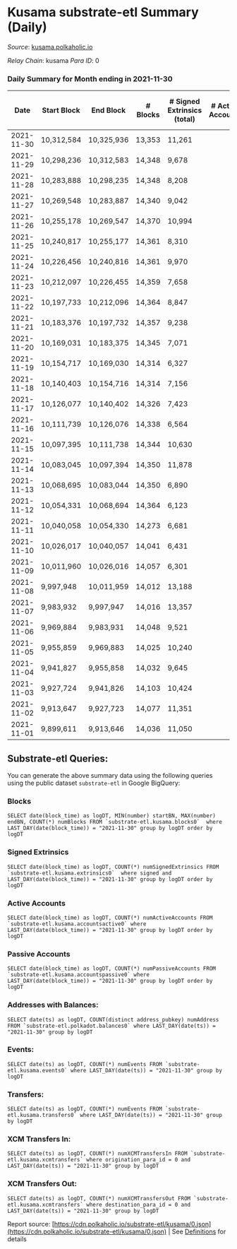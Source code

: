 # Kusama substrate-etl Summary (Daily)

_Source_: [kusama.polkaholic.io](https://kusama.polkaholic.io)

*Relay Chain*: kusama
*Para ID*: 0



### Daily Summary for Month ending in 2021-11-30


| Date | Start Block | End Block | # Blocks | # Signed Extrinsics (total) | # Active Accounts | # Passive | # New | # Addresses with Balances | # Events | # Transfers | # XCM Transfers In | # XCM Transfers Out | Issues | 
| ---- | ----------- | --------- | -------- | --------------------------- | ----------------- | --------- | ----- | ------------------------- | -------- | ----------- | ------------------ | ------------------- | ------ |
| 2021-11-30 | 10,312,584 | 10,325,936 | 13,353 | 11,261 |  |  |  | 222,747 | 409,765 | 8,637 ($131,521,071.44) | 180 ($924,339.80) | 138 ($1,339,301.04) |  |
| 2021-11-29 | 10,298,236 | 10,312,583 | 14,348 | 9,678 |  |  |  |  | 408,874 | 6,430 ($28,376,266.30) | 153 ($1,688,524.75) | 157 ($822,320.24) |  |
| 2021-11-28 | 10,283,888 | 10,298,235 | 14,348 | 8,208 |  |  |  |  | 380,323 | 5,120 ($25,573,170.16) | 170 ($690,517.37) | 121 ($4,721,342.25) |  |
| 2021-11-27 | 10,269,548 | 10,283,887 | 14,340 | 9,042 |  |  |  |  | 333,899 | 11,990 ($42,627,395.75) | 165 ($991,360.87) | 111 ($304,912.03) |  |
| 2021-11-26 | 10,255,178 | 10,269,547 | 14,370 | 10,994 |  |  |  |  | 367,558 | 7,140 ($22,324,066.23) | 127 ($635,539.03) | 116 ($1,261,438.93) |  |
| 2021-11-25 | 10,240,817 | 10,255,177 | 14,361 | 8,310 |  |  |  |  | 321,304 | 4,463 ($41,966,334.46) | 160 ($693,730.61) | 103 ($531,955.68) |  |
| 2021-11-24 | 10,226,456 | 10,240,816 | 14,361 | 9,970 |  |  |  |  | 347,169 | 5,635 ($18,314,812.92) | 114 ($623,595.81) | 169 ($1,636,004.41) |  |
| 2021-11-23 | 10,212,097 | 10,226,455 | 14,359 | 7,658 |  |  |  |  | 317,415 | 5,967 ($17,674,246.61) | 121 ($249,500.86) | 142 ($438,177.05) |  |
| 2021-11-22 | 10,197,733 | 10,212,096 | 14,364 | 8,847 |  |  |  |  | 353,404 | 4,719 ($37,723,784.99) | 101 ($6,967,508.43) | 166 ($1,309,844.19) |  |
| 2021-11-21 | 10,183,376 | 10,197,732 | 14,357 | 9,238 |  |  |  |  | 328,377 | 4,439 ($8,192,365.87) | 131 ($607,653.24) | 136 ($386,145.71) |  |
| 2021-11-20 | 10,169,031 | 10,183,375 | 14,345 | 7,071 |  |  |  |  | 303,207 | 3,459 ($9,435,117.34) | 108 ($222,671.07) | 134 ($2,973,767.52) |  |
| 2021-11-19 | 10,154,717 | 10,169,030 | 14,314 | 6,327 |  |  |  |  | 316,494 | 2,601 ($13,058,328.37) | 120 ($694,376.85) | 152 ($815,276.75) |  |
| 2021-11-18 | 10,140,403 | 10,154,716 | 14,314 | 7,156 |  |  |  |  | 318,244 | 3,325 ($21,145,396.66) | 142 ($1,788,818.97) | 295 ($1,246,365.38) |  |
| 2021-11-17 | 10,126,077 | 10,140,402 | 14,326 | 7,423 |  |  |  |  | 313,415 | 4,012 ($26,823,203.37) | 168 ($1,648,909.50) | 160 ($1,689,102.93) |  |
| 2021-11-16 | 10,111,739 | 10,126,076 | 14,338 | 6,564 |  |  |  |  | 316,687 | 4,182 ($25,922,276.45) | 116 ($989,257.36) | 233 ($1,201,566.40) |  |
| 2021-11-15 | 10,097,395 | 10,111,738 | 14,344 | 10,630 |  |  |  |  | 361,751 | 6,012 ($78,512,517.12) | 126 ($1,111,149.44) | 144 ($976,737.43) |  |
| 2021-11-14 | 10,083,045 | 10,097,394 | 14,350 | 11,878 |  |  |  |  | 361,719 | 8,273 ($18,108,917.81) | 184 ($1,186,696.83) | 201 ($1,391,072.17) |  |
| 2021-11-13 | 10,068,695 | 10,083,044 | 14,350 | 6,890 |  |  |  |  | 308,534 | 3,794 ($13,909,082.81) | 128 ($484,848.70) | 198 ($915,955.22) |  |
| 2021-11-12 | 10,054,331 | 10,068,694 | 14,364 | 6,123 |  |  |  |  | 313,782 | 2,878 ($16,095,753.36) | 117 ($864,352.09) | 193 ($2,975,606.07) |  |
| 2021-11-11 | 10,040,058 | 10,054,330 | 14,273 | 6,681 |  |  |  |  | 311,359 | 3,173 ($48,288,619.12) | 146 ($910,268.56) | 167 ($2,206,935.94) |  |
| 2021-11-10 | 10,026,017 | 10,040,057 | 14,041 | 6,431 |  |  |  |  | 305,206 | 3,340 ($20,193,093.36) | 230 ($7,476,229.83) | 201 ($2,972,055.01) |  |
| 2021-11-09 | 10,011,960 | 10,026,016 | 14,057 | 6,301 |  |  |  |  | 301,528 | 3,102 ($16,818,239.50) | 142 ($998,499.34) | 176 ($1,407,268.52) |  |
| 2021-11-08 | 9,997,948 | 10,011,959 | 14,012 | 13,188 |  |  |  |  | 381,189 | 8,923 ($38,401,207.78) | 211 ($809,358.48) | 261 ($1,308,061.35) |  |
| 2021-11-07 | 9,983,932 | 9,997,947 | 14,016 | 13,357 |  |  |  |  | 373,905 | 10,824 ($38,581,495.02) | 291 ($1,390,418.33) | 289 ($1,301,275.12) |  |
| 2021-11-06 | 9,969,884 | 9,983,931 | 14,048 | 9,521 |  |  |  |  | 327,247 | 7,358 ($33,866,695.84) | 203 ($2,071,402.56) | 308 ($2,249,465.96) |  |
| 2021-11-05 | 9,955,859 | 9,969,883 | 14,025 | 10,240 |  |  |  |  | 347,596 | 7,222 ($60,276,394.95) | 150 ($974,503.35) | 188 ($3,332,416.83) |  |
| 2021-11-04 | 9,941,827 | 9,955,858 | 14,032 | 9,645 |  |  |  |  | 331,243 | 6,699 ($44,305,872.32) | 175 ($1,654,924.23) | 268 ($3,160,213.97) |  |
| 2021-11-03 | 9,927,724 | 9,941,826 | 14,103 | 10,424 |  |  |  |  | 336,693 | 7,334 ($58,088,070.29) | 234 ($1,486,929.26) | 262 ($1,123,672.69) |  |
| 2021-11-02 | 9,913,647 | 9,927,723 | 14,077 | 11,351 |  |  |  |  | 351,108 | 7,855 ($57,845,309.53) | 244 ($1,302,563.39) | 199 ($795,987.57) |  |
| 2021-11-01 | 9,899,611 | 9,913,646 | 14,036 | 11,050 |  |  |  |  | 356,565 | 8,438 ($52,845,669.43) | 192 ($2,265,152.34) | 202 ($1,215,810.02) |  |

## Substrate-etl Queries:
You can generate the above summary data using the following queries using the public dataset `substrate-etl` in Google BigQuery:


### Blocks
```
SELECT date(block_time) as logDT, MIN(number) startBN, MAX(number) endBN, COUNT(*) numBlocks FROM `substrate-etl.kusama.blocks0`  where LAST_DAY(date(block_time)) = "2021-11-30" group by logDT order by logDT
```


### Signed Extrinsics
```
SELECT date(block_time) as logDT, COUNT(*) numSignedExtrinsics FROM `substrate-etl.kusama.extrinsics0`  where signed and LAST_DAY(date(block_time)) = "2021-11-30" group by logDT order by logDT
```


### Active Accounts
```
SELECT date(block_time) as logDT, COUNT(*) numActiveAccounts FROM `substrate-etl.kusama.accountsactive0` where LAST_DAY(date(block_time)) = "2021-11-30" group by logDT order by logDT
```


### Passive Accounts
```
SELECT date(block_time) as logDT, COUNT(*) numPassiveAccounts FROM `substrate-etl.kusama.accountspassive0` where LAST_DAY(date(block_time)) = "2021-11-30" group by logDT order by logDT
```


### Addresses with Balances:
```
SELECT date(ts) as logDT, COUNT(distinct address_pubkey) numAddress FROM `substrate-etl.polkadot.balances0` where LAST_DAY(date(ts)) = "2021-11-30" group by logDT
```


### Events:
```
SELECT date(ts) as logDT, COUNT(*) numEvents FROM `substrate-etl.kusama.events0` where LAST_DAY(date(ts)) = "2021-11-30" group by logDT
```


### Transfers:
```
SELECT date(ts) as logDT, COUNT(*) numEvents FROM `substrate-etl.kusama.transfers0` where LAST_DAY(date(ts)) = "2021-11-30" group by logDT
```


### XCM Transfers In:
```
SELECT date(ts) as logDT, COUNT(*) numXCMTransfersIn FROM `substrate-etl.kusama.xcmtransfers` where origination_para_id = 0 and LAST_DAY(date(ts)) = "2021-11-30" group by logDT
```


### XCM Transfers Out:
```
SELECT date(ts) as logDT, COUNT(*) numXCMTransfersOut FROM `substrate-etl.kusama.xcmtransfers` where destination_para_id = 0 and LAST_DAY(date(ts)) = "2021-11-30" group by logDT
```



Report source: [https://cdn.polkaholic.io/substrate-etl/kusama/0.json](https://cdn.polkaholic.io/substrate-etl/kusama/0.json) | See [Definitions](/DEFINITIONS.md) for details
